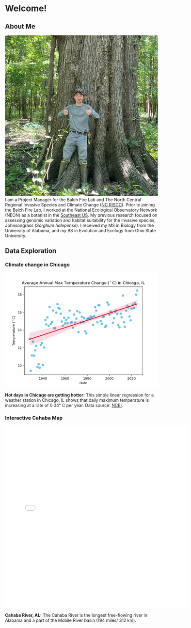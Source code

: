 # Welcome!

## About Me
![me + bog ol' oak](img/nate_tree.JPG)
I am a Project Manager for the Balch Fire Lab and The North Central Regional Invasive Species and Climate Change ([NC RISCC](https://nc-riscc.org/)). Prior to joining the Balch Fire Lab, I worked at the National Ecological Observatory Network (NEON) as a botanist in the [Southeast US](https://www.neonscience.org/impact/observatory-blog/getting-know-neon-domains-ozarks-complex). My previous research focused on assessing genomic variation and habitat suitability for the invasive species, Johnsongrass (*Sorghum halepense*). I received my MS in Biology from the University of Alabama, and my BS in Evolution and Ecology from Ohio State University.

## Data Exploration

### Climate change in Chicago
![climate in chicago](img/chicago_maxtemp.png)

**Hot days in Chicago are getting hotter:** This simple linear regression for a weather station in Chicago, IL shows that daily maximum temperature is increasing at a rate of 0.04° C per year. Data source: [NCEI](https://www.ncdc.noaa.gov/cdo-web/datasets/GHCND/stations/GHCND:USC00111577/detail).


### Interactive Cahaba Map
<embed type="text/html" src="maps/cahaba.html" width="600" height="600">

**Cahaba River, AL:** The Cahaba River is the longest free-flowing river in Alabama and a part of the Mobile River basin (194 miles/ 312 km).


